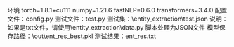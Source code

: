 环境
torch=1.8.1+cu111
numpy=1.21.6
fastNLP=0.6.0
transformers=3.4.0
配置文件：config.py
测试文件：test.py
测试集：\entity_extraction\test.json
	说明：如果是txt文件，请使用\entity_extraction\data.py 脚本处理为JSON文件
模型保存路径：\out\ent_res_best.pkl
测试结果：ent_res.txt
